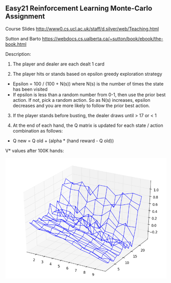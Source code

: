 ## Easy21 Reinforcement Learning Monte-Carlo Assignment

Course Slides http://www0.cs.ucl.ac.uk/staff/d.silver/web/Teaching.html

Sutton and Barto https://webdocs.cs.ualberta.ca/~sutton/book/ebook/the-book.html

Description:

1)	The player and dealer are each dealt 1 card

2)	The player hits or stands based on epsilon greedy exploration strategy

  *	Epsilon = 100 / (100 + N(s)) where N(s) is the number of times the state has been visited
  *	If epsilon is less than a random number from 0-1, then use the prior best action. If not, pick a random action. So as N(s) increases, epsilon decreases and you are more likely to follow the prior best action.

3)	If the player stands before busting, the dealer draws until > 17 or <  1

4)	At the end of each hand, the Q matrix is updated for each state / action combination as follows:

  *	Q new = Q old + (alpha * (hand reward  - Q old))

V* values after 100K hands:

![alt text](https://github.com/ezchx/easy21/blob/master/easy21_mc_graph_100k.png "100K runs")
